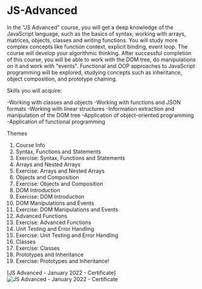 # JS-Advanced

In the "JS Advanced" course, you will get a deep knowledge of the JavaScript language, such as the basics of syntax, working with arrays, matrices, objects, classes and writing functions. You will study more complex concepts like function context, explicit binding, event loop. The course will develop your algorithmic thinking. After successful completion of this course, you will be able to work with the DOM tree, do manipulations on it and work with "events". Functional and OOP approaches to JavaScript programming will be explored, studying concepts such as inheritance, object composition, and prototype chaining.

Skills you will acquire:

-Working with classes and objects
-Working with functions and JSON formats
-Working with linear structures
-Information extraction and manipulation of the DOM tree
-Application of object-oriented programming
-Application of functional programming

Themes
1. Course Info
2. Syntax, Functions and Statements
3. Exercise: Syntax, Functions and Statements
4. Arrays and Nested Arrays
5. Exercise: Arrays and Nested Arrays
6. Objects and Composition
7. Exercise: Objects and Composition
8. DOM Introduction
9. Exercise: DOM Introduction
10. DOM Manipulations and Events
11. Exercise: DOM Manipulations and Events
12. Advanced Functions
13. Exercise: Advanced Functions
14. Unit Testing and Error Handling
15. Exercise: Unit Testing and Error Handling
16. Classes
17. Exercise: Classes
18. Prototypes and Inheritance
19. Exercise: Prototypes and Inheritance!

[JS Advanced - January 2022 - Certificate]
![JS Advanced - January 2022 - Certificate](https://user-images.githubusercontent.com/97319041/206033736-0658c758-11e7-476b-a793-0fc05a325ead.jpeg)

